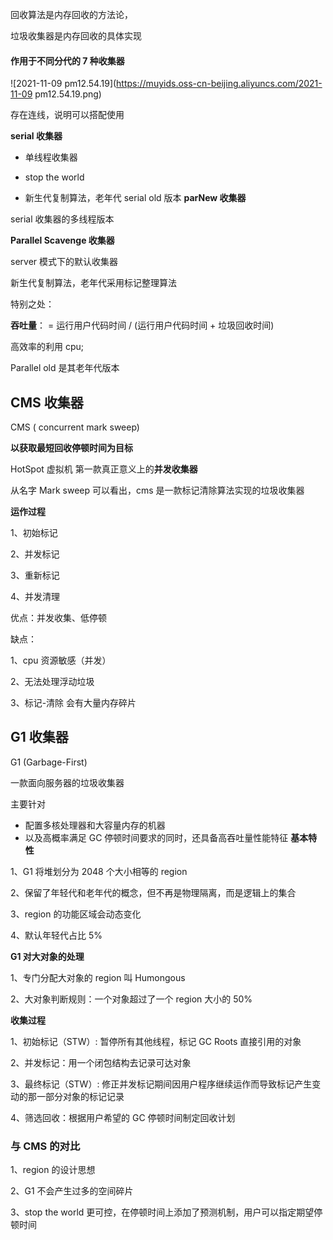 回收算法是内存回收的方法论，

垃圾收集器是内存回收的具体实现

#### 作用于不同分代的 7 种收集器

![2021-11-09 pm12.54.19](https://muyids.oss-cn-beijing.aliyuncs.com/2021-11-09 pm12.54.19.png)

存在连线，说明可以搭配使用

**serial 收集器**

- 单线程收集器

- stop the world
- 新生代复制算法，老年代 serial old 版本
  **parNew 收集器**

serial 收集器的多线程版本

**Parallel Scavenge 收集器**

server 模式下的默认收集器

新生代复制算法，老年代采用标记整理算法

特别之处：

**吞吐量**： = 运行用户代码时间 / (运行用户代码时间 + 垃圾回收时间)

高效率的利用 cpu;

Parallel old 是其老年代版本

## **CMS 收集器**

CMS ( concurrent mark sweep)

**以获取最短回收停顿时间为目标**

HotSpot 虚拟机 第一款真正意义上的**并发收集器**

从名字 Mark sweep 可以看出，cms 是一款标记清除算法实现的垃圾收集器

**运作过程**

1、初始标记

2、并发标记

3、重新标记

4、并发清理

优点：并发收集、低停顿

缺点：

1、cpu 资源敏感（并发）

2、无法处理浮动垃圾

3、标记-清除 会有大量内存碎片

## G1 收集器

G1 (Garbage-First)

一款面向服务器的垃圾收集器

主要针对

- 配置多核处理器和大容量内存的机器
- 以及高概率满足 GC 停顿时间要求的同时，还具备高吞吐量性能特征
  **基本特性**

1、G1 将堆划分为 2048 个大小相等的 region

2、保留了年轻代和老年代的概念，但不再是物理隔离，而是逻辑上的集合

3、region 的功能区域会动态变化

4、默认年轻代占比 5%

**G1 对大对象的处理**

1、专门分配大对象的 region 叫 Humongous

2、大对象判断规则：一个对象超过了一个 region 大小的 50%

**收集过程**

1、初始标记（STW）: 暂停所有其他线程，标记 GC Roots 直接引用的对象

2、并发标记：用一个闭包结构去记录可达对象

3、最终标记（STW）: 修正并发标记期间因用户程序继续运作而导致标记产生变动的那一部分对象的标记记录

4、筛选回收：根据用户希望的 GC 停顿时间制定回收计划

### 与 CMS 的对比

1、region 的设计思想

2、G1 不会产生过多的空间碎片

3、stop the world 更可控，在停顿时间上添加了预测机制，用户可以指定期望停顿时间
